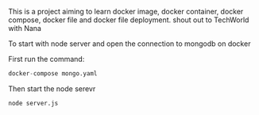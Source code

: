 This is a project aiming to learn docker image, docker container, docker 
compose, docker file and docker file deployment. shout out to TechWorld 
with Nana 

To start with node server and open the connection to mongodb on docker

First run the command:

```python
docker-compose mongo.yaml

```

Then start the node serevr

```python
node server.js
```
